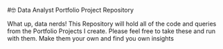 #🤓 Data Analyst Portfolio Project Repository

What up, data nerds! 
This Repository will hold all of the code and queries from the Portfolio Projects I create.
Please feel free to take these and run with them. Make them your own and find you own insights
